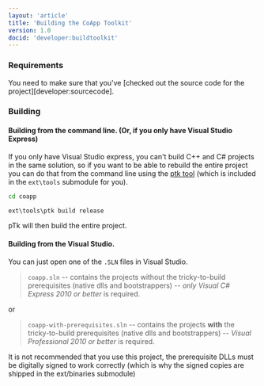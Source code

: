 ```yaml
---
layout: 'article'
title: 'Building the CoApp Toolkit'
version: 1.0
docid: 'developer:buildtoolkit'
---
```


### Requirements
You need to make sure that you've [checked out the source code for the project][developer:sourcecode].

### Building

#### Building from the command line. (Or, if you only have Visual Studio Express)

If you only have Visual Studio express, you can't build C++ and C# projects in the same solution, so if you want to be able to rebuild the entire project you can do that from the command line using the [ptk tool](reference:ptk) (which is included in the `ext\tools` submodule for you).

``` bat
cd coapp 

ext\tools\ptk build release 
```

pTk will then build the entire project.


#### Building from the Visual Studio. 

You can just open one of the `.SLN` files in Visual Studio.


> `coapp.sln` -- contains the projects without the tricky-to-build prerequisites (native dlls and bootstrappers) -- *only Visual C# Express 2010 or better* is required.

or 

> `coapp-with-prerequisites.sln` -- contains the projects **with** the tricky-to-build prerequisites (native dlls and bootstrappers) -- *Visual Professional 2010 or better* is required.

It is not recommended that you use this project, the prerequisite DLLs must be digitally signed to work correctly (which is why the signed copies are shipped in the ext/binaries submodule)

